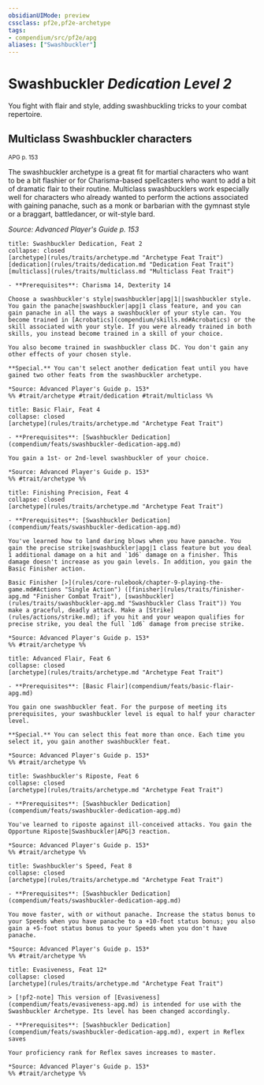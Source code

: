 ```yaml
---
obsidianUIMode: preview
cssclass: pf2e,pf2e-archetype
tags:
- compendium/src/pf2e/apg
aliases: ["Swashbuckler"]
---
```

# Swashbuckler *Dedication Level 2*  

You fight with flair and style, adding swashbuckling tricks to your combat repertoire.

## Multiclass Swashbuckler characters
<sup>APG p. 153</sup>

The swashbuckler archetype is a great fit for martial characters who want to be a bit flashier or for Charisma-based spellcasters who want to add a bit of dramatic flair to their routine. Multiclass swashbucklers work especially well for characters who already wanted to perform the actions associated with gaining panache, such as a monk or barbarian with the gymnast style or a braggart, battledancer, or wit-style bard.

*Source: Advanced Player's Guide p. 153*

```ad-embed-feat
title: Swashbuckler Dedication, Feat 2
collapse: closed
[archetype](rules/traits/archetype.md "Archetype Feat Trait")  [dedication](rules/traits/dedication.md "Dedication Feat Trait")  [multiclass](rules/traits/multiclass.md "Multiclass Feat Trait")  

- **Prerequisites**: Charisma 14, Dexterity 14

Choose a swashbuckler's style|swashbuckler|apg|1||swashbuckler style. You gain the panache|swashbuckler|apg|1 class feature, and you can gain panache in all the ways a swashbuckler of your style can. You become trained in [Acrobatics](compendium/skills.md#Acrobatics) or the skill associated with your style. If you were already trained in both skills, you instead become trained in a skill of your choice.

You also become trained in swashbuckler class DC. You don't gain any other effects of your chosen style.

**Special.** You can't select another dedication feat until you have gained two other feats from the swashbuckler archetype.

*Source: Advanced Player's Guide p. 153*  
%% #trait/archetype #trait/dedication #trait/multiclass %%
```  

```ad-embed-feat
title: Basic Flair, Feat 4
collapse: closed
[archetype](rules/traits/archetype.md "Archetype Feat Trait")  

- **Prerequisites**: [Swashbuckler Dedication](compendium/feats/swashbuckler-dedication-apg.md)

You gain a 1st- or 2nd-level swashbuckler of your choice.

*Source: Advanced Player's Guide p. 153*  
%% #trait/archetype %%
```  

```ad-embed-feat
title: Finishing Precision, Feat 4
collapse: closed
[archetype](rules/traits/archetype.md "Archetype Feat Trait")  

- **Prerequisites**: [Swashbuckler Dedication](compendium/feats/swashbuckler-dedication-apg.md)

You've learned how to land daring blows when you have panache. You gain the precise strike|swashbuckler|apg|1 class feature but you deal 1 additional damage on a hit and `1d6` damage on a finisher. This damage doesn't increase as you gain levels. In addition, you gain the Basic Finisher action.

Basic Finisher [>](rules/core-rulebook/chapter-9-playing-the-game.md#Actions "Single Action") ([finisher](rules/traits/finisher-apg.md "Finisher Combat Trait"), [swashbuckler](rules/traits/swashbuckler-apg.md "Swashbuckler Class Trait")) You make a graceful, deadly attack. Make a [Strike](rules/actions/strike.md); if you hit and your weapon qualifies for precise strike, you deal the full `1d6` damage from precise strike.

*Source: Advanced Player's Guide p. 153*  
%% #trait/archetype %%
```  

```ad-embed-feat
title: Advanced Flair, Feat 6
collapse: closed
[archetype](rules/traits/archetype.md "Archetype Feat Trait")  

- **Prerequisites**: [Basic Flair](compendium/feats/basic-flair-apg.md)

You gain one swashbuckler feat. For the purpose of meeting its prerequisites, your swashbuckler level is equal to half your character level.

**Special.** You can select this feat more than once. Each time you select it, you gain another swashbuckler feat.

*Source: Advanced Player's Guide p. 153*  
%% #trait/archetype %%
```  

```ad-embed-feat
title: Swashbuckler's Riposte, Feat 6
collapse: closed
[archetype](rules/traits/archetype.md "Archetype Feat Trait")  

- **Prerequisites**: [Swashbuckler Dedication](compendium/feats/swashbuckler-dedication-apg.md)

You've learned to riposte against ill-conceived attacks. You gain the Opportune Riposte|Swashbuckler|APG|3 reaction.

*Source: Advanced Player's Guide p. 153*  
%% #trait/archetype %%
```  

```ad-embed-feat
title: Swashbuckler's Speed, Feat 8
collapse: closed
[archetype](rules/traits/archetype.md "Archetype Feat Trait")  

- **Prerequisites**: [Swashbuckler Dedication](compendium/feats/swashbuckler-dedication-apg.md)

You move faster, with or without panache. Increase the status bonus to your Speeds when you have panache to a +10-foot status bonus; you also gain a +5-foot status bonus to your Speeds when you don't have panache.

*Source: Advanced Player's Guide p. 153*  
%% #trait/archetype %%
```  

```ad-embed-feat
title: Evasiveness, Feat 12*
collapse: closed
[archetype](rules/traits/archetype.md "Archetype Feat Trait")  

> [!pf2-note] This version of [Evasiveness](compendium/feats/evasiveness-apg.md) is intended for use with the Swashbuckler Archetype. Its level has been changed accordingly.

- **Prerequisites**: [Swashbuckler Dedication](compendium/feats/swashbuckler-dedication-apg.md), expert in Reflex saves

Your proficiency rank for Reflex saves increases to master.

*Source: Advanced Player's Guide p. 153*  
%% #trait/archetype %%
```